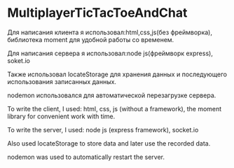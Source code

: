 # MultiplayerTicTacToeAndChat

Для написания клиента я использовал:html,css,js(без фреймворка), библиотека moment для удобной работы со временем.

Для написания сервера я использовал:node js(фреймворк express), soket.io

Также использовал locateStorage для хранения данных и последующего использования записанных данных.

nodemon использовался для автоматической перезагрузке сервера.

To write the client, I used: html, css, js (without a framework), the moment library for convenient work with time.

To write the server, I used: node js (express framework), socket.io

Also used locateStorage to store data and later use the recorded data.

nodemon was used to automatically restart the server.
